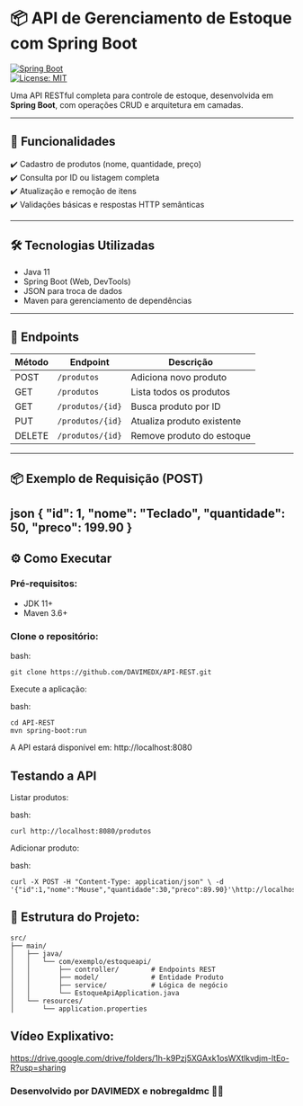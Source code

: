 # 📦 API de Gerenciamento de Estoque com Spring Boot

[![Spring Boot](https://img.shields.io/badge/Spring_Boot-2.7.5-green)](https://spring.io/projects/spring-boot)  
[![License: MIT](https://img.shields.io/badge/License-MIT-blue)](https://choosealicense.com/licenses/mit/)


Uma API RESTful completa para controle de estoque, desenvolvida em **Spring Boot**, com operações CRUD e arquitetura em camadas.

---

## 🚀 Funcionalidades

✔️ Cadastro de produtos (nome, quantidade, preço)  
✔️ Consulta por ID ou listagem completa  
✔️ Atualização e remoção de itens  
✔️ Validações básicas e respostas HTTP semânticas  

---

## 🛠 Tecnologias Utilizadas

- Java 11  
- Spring Boot (Web, DevTools)  
- JSON para troca de dados  
- Maven para gerenciamento de dependências  

---

## 🔌 Endpoints

| Método | Endpoint           | Descrição                     |
|--------|--------------------|-------------------------------|
| POST   | `/produtos`        | Adiciona novo produto         |
| GET    | `/produtos`        | Lista todos os produtos       |
| GET    | `/produtos/{id}`   | Busca produto por ID          |
| PUT    | `/produtos/{id}`   | Atualiza produto existente    |
| DELETE | `/produtos/{id}`   | Remove produto do estoque     |

---

## 📦 Exemplo de Requisição (POST)

json
{
  "id": 1,
  "nome": "Teclado",
  "quantidade": 50,
  "preco": 199.90
}
---

## ⚙️ Como Executar

### Pré-requisitos:

- JDK 11+
- Maven 3.6+

### Clone o repositório:

bash:
```text
git clone https://github.com/DAVIMEDX/API-REST.git
```
Execute a aplicação:

bash:
```text
cd API-REST
mvn spring-boot:run
```

A API estará disponível em: http://localhost:8080

## Testando a API

Listar produtos:

bash:
```text
curl http://localhost:8080/produtos
```

Adicionar produto:

bash:
```text
curl -X POST -H "Content-Type: application/json" \ -d '{"id":1,"nome":"Mouse","quantidade":30,"preco":89.90}'\http://localhost:8080/produtos
```

## 📂 Estrutura do Projeto:


```text
src/
├── main/
│   ├── java/
│   │   └── com/exemplo/estoqueapi/
│   │       ├── controller/        # Endpoints REST
│   │       ├── model/             # Entidade Produto
│   │       ├── service/           # Lógica de negócio
│   │       └── EstoqueApiApplication.java
│   └── resources/
│       └── application.properties

```

## Vídeo Explixativo:

https://drive.google.com/drive/folders/1h-k9Pzj5XGAxk1osWXtlkvdjm-ltEo-R?usp=sharing

### Desenvolvido por DAVIMEDX e nobregaldmc 👨‍💻
